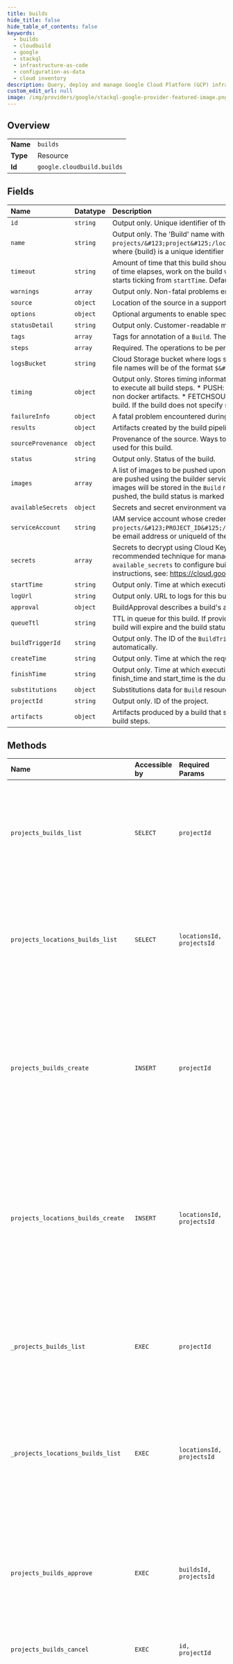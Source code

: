 ```yaml
---
title: builds
hide_title: false
hide_table_of_contents: false
keywords:
  - builds
  - cloudbuild
  - google    
  - stackql
  - infrastructure-as-code
  - configuration-as-data
  - cloud inventory
description: Query, deploy and manage Google Cloud Platform (GCP) infrastructure and resources using SQL
custom_edit_url: null
image: /img/providers/google/stackql-google-provider-featured-image.png
---
```

  
    

## Overview
<table><tbody>
<tr><td><b>Name</b></td><td><code>builds</code></td></tr>
<tr><td><b>Type</b></td><td>Resource</td></tr>
<tr><td><b>Id</b></td><td><code>google.cloudbuild.builds</code></td></tr>
</tbody></table>

## Fields
| Name | Datatype | Description |
|:-----|:---------|:------------|
| `id` | `string` | Output only. Unique identifier of the build. |
| `name` | `string` | Output only. The 'Build' name with format: `projects/&#123;project&#125;/locations/&#123;location&#125;/builds/&#123;build&#125;`, where &#123;build&#125; is a unique identifier generated by the service. |
| `timeout` | `string` | Amount of time that this build should be allowed to run, to second granularity. If this amount of time elapses, work on the build will cease and the build status will be `TIMEOUT`. `timeout` starts ticking from `startTime`. Default time is 60 minutes. |
| `warnings` | `array` | Output only. Non-fatal problems encountered during the execution of the build. |
| `source` | `object` | Location of the source in a supported storage service. |
| `options` | `object` | Optional arguments to enable specific features of builds. |
| `statusDetail` | `string` | Output only. Customer-readable message about the current status. |
| `tags` | `array` | Tags for annotation of a `Build`. These are not docker tags. |
| `steps` | `array` | Required. The operations to be performed on the workspace. |
| `logsBucket` | `string` | Cloud Storage bucket where logs should be written (see [Bucket Name Requirements](https://cloud.google.com/storage/docs/bucket-naming#requirements)). Logs file names will be of the format `$&#123;logs_bucket&#125;/log-$&#123;build_id&#125;.txt`. |
| `timing` | `object` | Output only. Stores timing information for phases of the build. Valid keys are: * BUILD: time to execute all build steps. * PUSH: time to push all artifacts including docker images and non docker artifacts. * FETCHSOURCE: time to fetch source. * SETUPBUILD: time to set up build. If the build does not specify source or images, these keys will not be included. |
| `failureInfo` | `object` | A fatal problem encountered during the execution of the build. |
| `results` | `object` | Artifacts created by the build pipeline. |
| `sourceProvenance` | `object` | Provenance of the source. Ways to find the original source, or verify that some source was used for this build. |
| `status` | `string` | Output only. Status of the build. |
| `images` | `array` | A list of images to be pushed upon the successful completion of all build steps. The images are pushed using the builder service account's credentials. The digests of the pushed images will be stored in the `Build` resource's results field. If any of the images fail to be pushed, the build status is marked `FAILURE`. |
| `availableSecrets` | `object` | Secrets and secret environment variables. |
| `serviceAccount` | `string` | IAM service account whose credentials will be used at build runtime. Must be of the format `projects/&#123;PROJECT_ID&#125;/serviceAccounts/&#123;ACCOUNT&#125;`. ACCOUNT can be email address or uniqueId of the service account.  |
| `secrets` | `array` | Secrets to decrypt using Cloud Key Management Service. Note: Secret Manager is the recommended technique for managing sensitive data with Cloud Build. Use `available_secrets` to configure builds to access secrets from Secret Manager. For instructions, see: https://cloud.google.com/cloud-build/docs/securing-builds/use-secrets |
| `startTime` | `string` | Output only. Time at which execution of the build was started. |
| `logUrl` | `string` | Output only. URL to logs for this build in Google Cloud Console. |
| `approval` | `object` | BuildApproval describes a build's approval configuration, state, and result. |
| `queueTtl` | `string` | TTL in queue for this build. If provided and the build is enqueued longer than this value, the build will expire and the build status will be `EXPIRED`. The TTL starts ticking from create_time. |
| `buildTriggerId` | `string` | Output only. The ID of the `BuildTrigger` that triggered this build, if it was triggered automatically. |
| `createTime` | `string` | Output only. Time at which the request to create the build was received. |
| `finishTime` | `string` | Output only. Time at which execution of the build was finished. The difference between finish_time and start_time is the duration of the build's execution. |
| `substitutions` | `object` | Substitutions data for `Build` resource. |
| `projectId` | `string` | Output only. ID of the project. |
| `artifacts` | `object` | Artifacts produced by a build that should be uploaded upon successful completion of all build steps. |
## Methods
| Name | Accessible by | Required Params | Description |
|:-----|:--------------|:----------------|:------------|
| `projects_builds_list` | `SELECT` | `projectId` | Lists previously requested builds. Previously requested builds may still be in-progress, or may have finished successfully or unsuccessfully. |
| `projects_locations_builds_list` | `SELECT` | `locationsId, projectsId` | Lists previously requested builds. Previously requested builds may still be in-progress, or may have finished successfully or unsuccessfully. |
| `projects_builds_create` | `INSERT` | `projectId` | Starts a build with the specified configuration. This method returns a long-running `Operation`, which includes the build ID. Pass the build ID to `GetBuild` to determine the build status (such as `SUCCESS` or `FAILURE`). |
| `projects_locations_builds_create` | `INSERT` | `locationsId, projectsId` | Starts a build with the specified configuration. This method returns a long-running `Operation`, which includes the build ID. Pass the build ID to `GetBuild` to determine the build status (such as `SUCCESS` or `FAILURE`). |
| `_projects_builds_list` | `EXEC` | `projectId` | Lists previously requested builds. Previously requested builds may still be in-progress, or may have finished successfully or unsuccessfully. |
| `_projects_locations_builds_list` | `EXEC` | `locationsId, projectsId` | Lists previously requested builds. Previously requested builds may still be in-progress, or may have finished successfully or unsuccessfully. |
| `projects_builds_approve` | `EXEC` | `buildsId, projectsId` | Approves or rejects a pending build. If approved, the returned LRO will be analogous to the LRO returned from a CreateBuild call. If rejected, the returned LRO will be immediately done. |
| `projects_builds_cancel` | `EXEC` | `id, projectId` | Cancels a build in progress. |
| `projects_builds_get` | `EXEC` | `id, projectId` | Returns information about a previously requested build. The `Build` that is returned includes its status (such as `SUCCESS`, `FAILURE`, or `WORKING`), and timing information. |
| `projects_builds_retry` | `EXEC` | `id, projectId` | Creates a new build based on the specified build. This method creates a new build using the original build request, which may or may not result in an identical build. For triggered builds: * Triggered builds resolve to a precise revision; therefore a retry of a triggered build will result in a build that uses the same revision. For non-triggered builds that specify `RepoSource`: * If the original build built from the tip of a branch, the retried build will build from the tip of that branch, which may not be the same revision as the original build. * If the original build specified a commit sha or revision ID, the retried build will use the identical source. For builds that specify `StorageSource`: * If the original build pulled source from Cloud Storage without specifying the generation of the object, the new build will use the current object, which may be different from the original build source. * If the original build pulled source from Cloud Storage and specified the generation of the object, the new build will attempt to use the same object, which may or may not be available depending on the bucket's lifecycle management settings. |
| `projects_locations_builds_approve` | `EXEC` | `buildsId, locationsId, projectsId` | Approves or rejects a pending build. If approved, the returned LRO will be analogous to the LRO returned from a CreateBuild call. If rejected, the returned LRO will be immediately done. |
| `projects_locations_builds_cancel` | `EXEC` | `buildsId, locationsId, projectsId` | Cancels a build in progress. |
| `projects_locations_builds_get` | `EXEC` | `buildsId, locationsId, projectsId` | Returns information about a previously requested build. The `Build` that is returned includes its status (such as `SUCCESS`, `FAILURE`, or `WORKING`), and timing information. |
| `projects_locations_builds_retry` | `EXEC` | `buildsId, locationsId, projectsId` | Creates a new build based on the specified build. This method creates a new build using the original build request, which may or may not result in an identical build. For triggered builds: * Triggered builds resolve to a precise revision; therefore a retry of a triggered build will result in a build that uses the same revision. For non-triggered builds that specify `RepoSource`: * If the original build built from the tip of a branch, the retried build will build from the tip of that branch, which may not be the same revision as the original build. * If the original build specified a commit sha or revision ID, the retried build will use the identical source. For builds that specify `StorageSource`: * If the original build pulled source from Cloud Storage without specifying the generation of the object, the new build will use the current object, which may be different from the original build source. * If the original build pulled source from Cloud Storage and specified the generation of the object, the new build will attempt to use the same object, which may or may not be available depending on the bucket's lifecycle management settings. |
